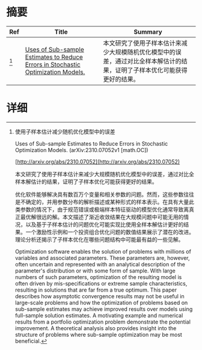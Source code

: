 # 摘要

| Ref | Title | Summary |
| --- | --- | --- |
| [^1] | [Uses of Sub-sample Estimates to Reduce Errors in Stochastic Optimization Models.](http://arxiv.org/abs/2310.07052) | 本文研究了使用子样本估计来减少大规模随机优化模型中的误差，通过对比全样本解估计的结果，证明了子样本优化可能获得更好的结果。 |

# 详细

[^1]: 使用子样本估计减少随机优化模型中的误差

    Uses of Sub-sample Estimates to Reduce Errors in Stochastic Optimization Models. (arXiv:2310.07052v1 [math.OC])

    [http://arxiv.org/abs/2310.07052](http://arxiv.org/abs/2310.07052)

    本文研究了使用子样本估计来减少大规模随机优化模型中的误差，通过对比全样本解估计的结果，证明了子样本优化可能获得更好的结果。

    

    优化软件能够解决具有数百万个变量和相关参数的问题。然而，这些参数往往是不确定的，并用参数分布的解析描述或某种形式的样本表示。在具有大量此类参数的情况下，由于规范错误或极端样本特征驱动的模型优化通常导致离真正最优解很远的解。本文描述了渐近收敛结果在大规模问题中可能无用的情况，以及基于子样本估计的问题优化可能实现比使用全样本解估计更好的结果。一个激励性示例和一个投资组合优化问题的数值结果展示了潜在的改进。理论分析还揭示了子样本优化在哪些问题结构中可能最有益的一些见解。

    Optimization software enables the solution of problems with millions of variables and associated parameters. These parameters are, however, often uncertain and represented with an analytical description of the parameter's distribution or with some form of sample. With large numbers of such parameters, optimization of the resulting model is often driven by mis-specifications or extreme sample characteristics, resulting in solutions that are far from a true optimum. This paper describes how asymptotic convergence results may not be useful in large-scale problems and how the optimization of problems based on sub-sample estimates may achieve improved results over models using full-sample solution estimates. A motivating example and numerical results from a portfolio optimization problem demonstrate the potential improvement. A theoretical analysis also provides insight into the structure of problems where sub-sample optimization may be most beneficial.
    


